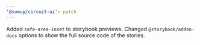 ```yaml
---
'@sumup/circuit-ui': patch
---
```


Added `safe-area-inset` to storybook previews. Changed `@storybook/addon-docs` options to show the full source code of the stories.
